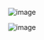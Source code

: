 

![image](https://github.com/user-attachments/assets/ab6ba137-177f-4fc3-92c6-ea2ea0be40ef)

![image](https://github.com/user-attachments/assets/e30c5a54-6d59-4e7f-9689-2fd28aa9b741)
